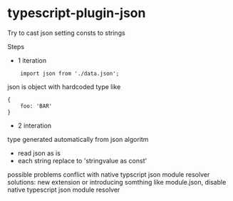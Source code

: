 # typescript-plugin-json
Try to cast json setting consts to strings


Steps
- 1 iteration
```
    import json from './data.json';
```

json is object with hardcoded type like

```
{
    foo: 'BAR'
}
```

- 2 interation

type generated automatically from json
algoritm
- read json as is
- each string replace to 'stringvalue as const'

possible problems
conflict with native typscript json module resolver
solutions: new extension or introducing somthing like module.json, disable native typescript json module resolver

